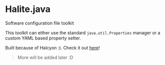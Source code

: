 # Halite.java
Software configuration file toolkit

This toolkit can either use the standard `java.util.Properties` manager or a custom YAML based property setter.


Built because of Halcyon :). Check it out [here](https://github.com/Halcyoninae/Halcyon.c)!

> More will be added later :D
